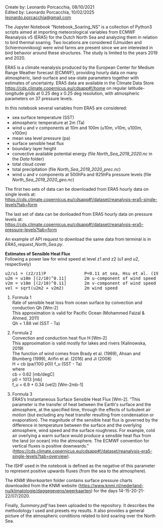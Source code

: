 Create by: Leonardo Porcacchia, 08/10/2021  
Edited by: Leonardo Porcacchia, 10/02/2025  
leonardo.porcacchia@gmail.com


The Jupyter Notebook “Notebook_Soaring_NS” is a collection of Python3 scripts aimed at importing meteorological variables from ECMWF Reanalysis v5 (ERA5) for the Dutch North Sea and analyzing them in relation to bird thermal soaring. Two locations are considered (IJmuiden and Schiermonnikoog) were wind farms are present since we are interested in bird behavior around these structures. The study is limited to the years 2019 and 2020.

ERA5 is a climate reanalysis produced by the European Center for Medium Range Weather forecast (ECMWF), providing hourly data on many atmospheric, land-surface and sea-state parameters together with estimates of uncertainty. ERA5 data are available in the Climate Data Store https://cds.climate.copernicus.eu/cdsapp#!/home on regular latitude-longitude grids at 0.25 deg x 0.25 deg resolution, with atmospheric parameters on 37 pressure levels.

In this notebook several variables from ERA5 are considered:   
- sea surface temperature (SST)  
- atmospheric temperature at 2m (Ta)  
- wind u and v components at 10m and 100m (u10m, v10m, u100m, v100m)   
- mean sea level pressure (pa)  
- surface sensible heat flux  
- boundary layer height  
- convective available potential energy (file *North_Sea_2019_2020.nc* in the *Data* folder)  
- total cloud cover  
- total precipitation (file *North_Sea_2019_2020_prec.nc*)  
- wind u and v components at 500hPa and 925hPa pressure levels (file *North_Sea_2019_2020_geo.nc*)  

The first two sets of data can be downloaded from ERA5 hourly data on single levels at:  
https://cds.climate.copernicus.eu/cdsapp#!/dataset/reanalysis-era5-single-levels?tab=form

The last set of data can be donloaded from ERA5 hourly data on pressure levels at:  
https://cds.climate.copernicus.eu/cdsapp#!/dataset/reanalysis-era5-pressure-levels?tab=form
 
An example of API request to download the same data from terminal is in *ERA5_request_North_Sea.py*.

**Estimates of Sensible Heat Flux**  
Following a power law for wind speed at level z1 and z2 (u1 and u2, respectively)  
<pre>
u2/u1 = (z2/z1)P               P=0.11 at sea, Hsu et al. (1993)    
u2m = u10m [(2/10)^0.11]       2m u-component of wind speed    
v2m = v10m [(2/10)^0.11]       2m v-component of wind speed  
vel = sqrt(u2m2 + v2m2)        2m wind speed  
</pre>
 
1) Formula 1    
Rate of sensible heat loss from ocean surface by convection and conduction Qh [Wm-2]    
This approximation is valid for Pacific Ocean (Mohammed Faizal & Ahmed, 2011)  
Qh = 1.88 vel (SST - Ta)

2) Formula 2      
Convection and conduction heat flux H [Wm-2]    
This approximation is valid mostly for lakes and rivers (Kalinowska, 2019)  
The function of wind comes from Brady et al. (1969), Ahsan and Blumberg (1999), Arifin et al. (2016) and Ji (2008)  
H = cb (pa/(100 p0)) f_u (SST - Ta)  
where  
cb   = 0.62                        [mb/degC]  
p0   = 1013                        [mb]  
f_u = 6.9 + 0.34 (vel2)            [Wm-2mb-1]  

4) Formula 3  
ERA5’s Instantaneous Surface Sensible Heat Flux [Wm-2]. “This parameter is the transfer of heat between the Earth's surface and the atmosphere, at the specified time, through the effects of turbulent air motion (but excluding any heat transfer resulting from condensation or evaporation). The magnitude of the sensible heat flux is governed by the difference in temperature between the surface and the overlying atmosphere, wind speed and the surface roughness. For example, cold air overlying a warm surface would produce a sensible heat flux from the land (or ocean) into the atmosphere. The ECMWF convention for vertical fluxes is positive downwards." (https://cds.climate.copernicus.eu/cdsapp#!/dataset/reanalysis-era5-single-levels?tab=overview).

The ISHF used in the notebook is defined as the negative of this parameter to represent positive upwards fluxes (from the sea to the atmosphere).

The *KNMI Weerkaarten* folder contains surface pressure charts downloaded from the KNMI website (https://www.knmi.nl/nederland-nu/klimatologie/daggegevens/weerkaarten) for the days 14-15-20-21-22/07/2020.

Finally, *Summary.pdf* has been uploaded to the repository. It describes the methodology I used and presets my results. It also provides a general picture of the atmospheric conditions related to bird soaring over the North Sea.
